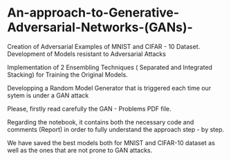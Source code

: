# An-approach-to-Generative-Adversarial-Networks-(GANs)-
Creation of Adversarial Examples of MNIST and CIFAR - 10 Dataset. Development of Models resistant to Adversarial Attacks

Implementation of 2 Ensembling Techniques ( Separated and Integrated Stacking) for Training the Original Models.

Developping a Random Model Generator that is triggered each time our sytem is under a GAN attack

Please, firstly read carefully the GAN - Problems PDF file.

Regarding the notebook, it contains both the necessary code and comments (Report)  in order to fully understand the approach step - by step.

We have saved the best models both for MNIST and CIFAR-10 dataset as well as the ones that are not prone to GAN attacks.
